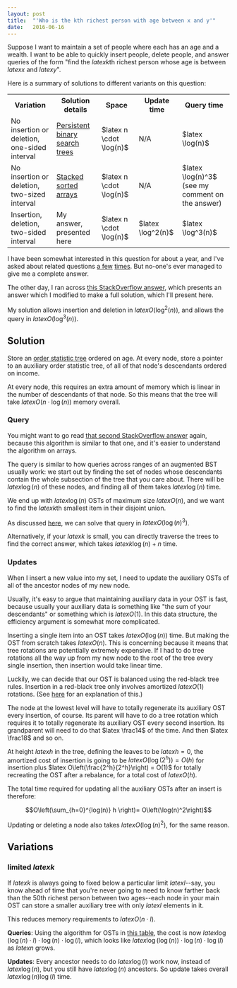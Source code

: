 ```yaml
---
layout: post
title:  "'Who is the kth richest person with age between x and y'"
date:   2016-06-16
---
```


Suppose I want to maintain a set of people where each has an age and a wealth. I want to be able to quickly insert people, delete people, and answer queries of the form "find the $latex k$th richest person whose age is between $latex x$ and $latex y$".

Here is a summary of solutions to different variants on this question:

<table class="table" id="table1">
  <tr>
    <th>Variation</th>
    <th>Solution details</th>
    <th>Space</th>
    <th>Update time</th>
    <th>Query time</th>
  </tr>
  <tr>
    <td>No insertion or deletion, one-sided interval</td>
    <td><a href="http://stackoverflow.com/a/31162190/1360429">Persistent binary search trees</a></td>
    <td>$latex n \cdot \log(n)$</td>
    <td>N/A</td>
    <td>$latex \log(n)$</td>
  </tr>
  <tr>
    <td>No insertion or deletion, two-sized interval</td>
    <td><a href="http://stackoverflow.com/questions/26296624/order-statistic-on-intervals/26299986#26299986">Stacked sorted arrays</a></td>
    <td>$latex n \cdot \log(n)$</td>
    <td>N/A</td>
    <td>$latex \log(n)^3$ (see my comment on the answer)</td>
  </tr>
  <tr>
    <td>Insertion, deletion, two-sided interval</td>
    <td>My answer, presented here</td>
    <td>$latex n \cdot \log(n)$</td>
    <td>$latex \log^2(n)$</td>
    <td>$latex \log^3(n)$</td>
  </tr>
</table>

I have been somewhat interested in this question for about a year, and I've asked about related questions [a few](https://www.facebook.com/bshlgrs/posts/10205556609689335) [times](http://stackoverflow.com/questions/31153033/data-structure-to-support-a-particular-query-on-a-set-of-2d-points). But no-one's ever managed to give me a complete answer.

The other day, I ran across [this StackOverflow answer](http://stackoverflow.com/a/26299986/1360429), which presents an answer which I modified to make a full solution, which I'll present here.

My solution allows insertion and deletion in $latex O(\log^2(n))$, and allows the query in $latex O(\log^3(n))$.

## Solution

Store an [order statistic tree](https://en.wikipedia.org/wiki/Order_statistic_tree) ordered on age. At every node, store a pointer to an auxiliary order statistic tree, of all of that node's descendants ordered on income.

At every node, this requires an extra amount of memory which is linear in the number of descendants of that node. So this means that the tree will take $latex O(n\cdot \log(n))$ memory overall.

### Query

You might want to go read [that second StackOverflow answer](http://stackoverflow.com/a/26299986/1360429) again, because this algorithm is similar to that one, and it's easier to understand the algorithm on arrays.

The query is similar to how queries across ranges of an augmented BST usually work: we start out by finding the set of nodes whose descendants contain the whole subsection of the tree that you care about. There will be $latex \log(n)$ of these nodes, and finding all of them takes $latex \log(n)$ time.

We end up with $latex \log(n)$ OSTs of maximum size $latex O(n)$, and we want to find the $latex k$th smallest item in their disjoint union.

As discussed [here](/2016/06/16/generalized-multi-quickselect.html), we can solve that query in $latex O\left(\log(n)^3\right)$.

Alternatively, if your $latex k$ is small, you can directly traverse the trees to find the correct answer, which takes $latex k \log(n) + n$ time.

### Updates

When I insert a new value into my set, I need to update the auxiliary OSTs of all of the ancestor nodes of my new node.

Usually, it's easy to argue that maintaining auxiliary data in your OST is fast, because usually your auxiliary data is something like "the sum of your descendants" or something which is $latex O(1)$. In this data structure, the efficiency argument is somewhat more complicated.

Inserting a single item into an OST takes $latex O(\log(n))$ time. But making the OST from scratch takes $latex O(n)$. This is concerning because it means that tree rotations are potentially extremely expensive. If I had to do tree rotations all the way up from my new node to the root of the tree every single insertion, then insertion would take linear time.

Luckily, we can decide that our OST is balanced using the red-black tree rules. Insertion in a red-black tree only involves amortized $latex O(1)$ rotations. (See [here](web.stanford.edu/class/cs166/lectures/05/Small05.pdf) for an explanation of this.)

The node at the lowest level will have to totally regenerate its auxiliary OST every insertion, of course. Its parent will have to do a tree rotation which requires it to totally regenerate its auxiliary OST every second insertion. Its grandparent will need to do that $latex \frac14$ of the time. And then $latex \frac18$ and so on.

At height $latex h$ in the tree, defining the leaves to be $latex h=0$, the amortized cost of insertion is going to be $latex O(\log(2^h)) = O(h)$ for insertion plus $latex O\left(\frac{2^h}{2^h}\right) = O(1)$ for totally recreating the OST after a rebalance, for a total cost of $latex O(h)$.

The total time required for updating all the auxiliary OSTs after an insert is therefore:

$$O\left(\sum_{h=0}^{log(n)} h \right)= O\left(\log(n)^2\right)$$

Updating or deleting a node also takes $latex O\left(\log(n)^2\right)$, for the same reason.

## Variations

### limited $latex k$

If $latex k$ is always going to fixed below a particular limit $latex l$--say, you know ahead of time that you're never going to need to know farther back than the 50th richest person between two ages--each node in your main OST can store a smaller auxiliary tree with only $latex l$ elements in it.

This reduces memory requirements to $latex O(n \cdot l)$.

**Queries**: Using the algorithm for OSTs in [this table](/2016/06/16/generalized-multi-quickselect.html#table1), the cost is now $latex \log(\log(n) \cdot l) \cdot \log(n) \cdot \log(l)$, which looks like $latex \log(\log(n)) \cdot \log(n) \cdot \log(l)$ as $latex n$ grows.

**Updates**: Every ancestor needs to do $latex \log(l)$ work now, instead of $latex \log(n)$, but you still have $latex \log(n)$ ancestors. So update takes overall $latex \log(n)\log(l)$ time.
